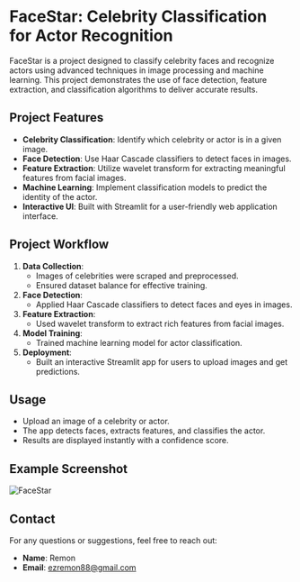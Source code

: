 # FaceStar: Celebrity Classification for Actor Recognition

FaceStar is a project designed to classify celebrity faces and recognize actors using advanced techniques in image processing and machine learning. This project demonstrates the use of face detection, feature extraction, and classification algorithms to deliver accurate results.

## Project Features
- **Celebrity Classification**: Identify which celebrity or actor is in a given image.
- **Face Detection**: Use Haar Cascade classifiers to detect faces in images.
- **Feature Extraction**: Utilize wavelet transform for extracting meaningful features from facial images.
- **Machine Learning**: Implement classification models to predict the identity of the actor.
- **Interactive UI**: Built with Streamlit for a user-friendly web application interface.

## Project Workflow
1. **Data Collection**:
   - Images of celebrities were scraped and preprocessed.
   - Ensured dataset balance for effective training.
2. **Face Detection**:
   - Applied Haar Cascade classifiers to detect faces and eyes in images.
3. **Feature Extraction**:
   - Used wavelet transform to extract rich features from facial images.
4. **Model Training**:
   - Trained machine learning model for actor classification.
5. **Deployment**:
   - Built an interactive Streamlit app for users to upload images and get predictions.


## Usage
- Upload an image of a celebrity or actor.
- The app detects faces, extracts features, and classifies the actor.
- Results are displayed instantly with a confidence score.



## Example Screenshot

![FaceStar](https://github.com/user-attachments/assets/11e4c9d5-e4b4-48c2-84ab-80eeb3a17881)

## Contact
For any questions or suggestions, feel free to reach out:
- **Name**: Remon
- **Email**: ezremon88@gmail.com
